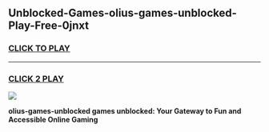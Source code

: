 
## Unblocked-Games-olius-games-unblocked-Play-Free-0jnxt
<h3>
<a href="https://premium76.site?title=olius-games-unblocked&ref=18A1">CLICK TO PLAY</a></h3>
<hr>

<h3>
<a href="https://premium76.site?title=olius-games-unblocked&ref=18A1">CLICK 2 PLAY</a>
  
</h3>

<a href="https://premium76.site?title=olius-games-unblocked&ref=18A1"><img src="https://clearcache.store/games.png"></a>


**olius-games-unblocked games unblocked: Your Gateway to Fun and Accessible Online Gaming**
